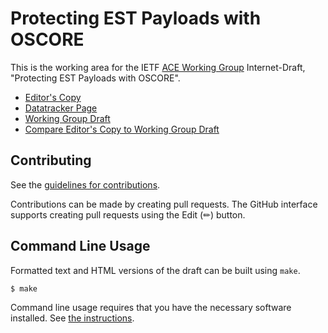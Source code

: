 # Protecting EST Payloads with OSCORE

This is the working area for the IETF [ACE Working Group](https://datatracker.ietf.org/wg/ace/documents/) Internet-Draft, "Protecting EST Payloads with OSCORE".

* [Editor's Copy](https://ace-wg.github.io/est-oscore/#go.draft-ietf-ace-coap-est-oscore.html)
* [Datatracker Page](https://datatracker.ietf.org/doc/draft-ietf-ace-coap-est-oscore)
* [Working Group Draft](https://datatracker.ietf.org/doc/html/draft-ietf-ace-coap-est-oscore)
* [Compare Editor's Copy to Working Group Draft](https://ace-wg.github.io/est-oscore/#go.draft-ietf-ace-coap-est-oscore.diff)


## Contributing

See the
[guidelines for contributions](https://github.com/ace-wg/est-oscore/blob/master/CONTRIBUTING.md).

Contributions can be made by creating pull requests.
The GitHub interface supports creating pull requests using the Edit (✏) button.


## Command Line Usage

Formatted text and HTML versions of the draft can be built using `make`.

```sh
$ make
```

Command line usage requires that you have the necessary software installed.  See
[the instructions](https://github.com/martinthomson/i-d-template/blob/main/doc/SETUP.md).

